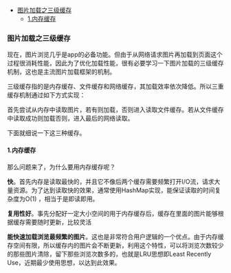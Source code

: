 - [图片加载之三级缓存](#图片加载之三级缓存)
  - [1.内存缓存](#1内存缓存)
### 图片加载之三级缓存

现在，图片浏览几乎是app的必备功能。但由于从网络请求图片再加载到页面这个过程很消耗性能，因此为了优化加载性能，很有必要学习一下图片加载的三级缓存机制，这也是主流图片加载框架的机制。

三级缓存指的是内存缓存、文件缓存和网络缓存，其加载效率依次降低。所以三重缓存机制通过如下方式实现：

首先尝试从内存中读取图片，若有则加载，否则进入读取文件缓存。若从文件缓存中读取成功则加载否则，进入最后的网络读取。

下面就细说一下这三种缓存。

#### 1.内存缓存

那么问题来了，为什么要用内存缓存呢？

**快**。首先内存是读取最快的，并且它不像后两个缓存需要频繁打开I/O流，请求大量资源。为了达到读取快的效果，通常使用HashMap实现，能保证读取的时间复杂度为O(1) ，相当于是即读即用。

**复用性好**。事先分配好一定大小空间的用于内存缓存后，缓存在里面的图片能够根据缓存需要随时更新，比较灵活

**能快速加载浏览最频繁的图片**。这也是非常符合用户逻辑的一个优点。由于内存缓存空间有限，所以缓存内的图片会不断更新，利用这个特性，可以将浏览次数较少的那些图片清除，留下那些浏览次数多的，也就是LRU思想即Least Recently Use，近期最少使用思想，以达到此效果。








